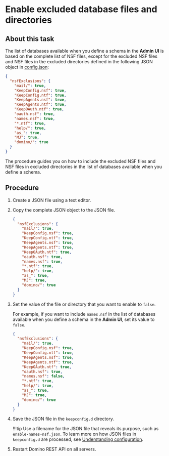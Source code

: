 # Enable excluded database files and directories

## About this task

The list of databases available when you define a schema in the **Admin UI** is based on the complete list of NSF files, except for the excluded NSF files and NSF files in the excluded directories defined in the following JSON object in [config.json](../../references/parameters.md):

```json
{
  "nsfExclusions": {
    "mail/": true,
    "KeepConfig.nsf": true,
    "KeepConfig.ntf": true,
    "KeepAgents.nsf": true,
    "KeepAgents.ntf": true,
    "KeepOAuth.ntf": true,
    "oauth.nsf": true,
    "names.nsf": true,
    "*.ntf": true,
    "help/": true,
    "as_": true,
    "MJ": true,
    "domino/": true
  }
}
```

The procedure guides you on how to include the excluded NSF files and NSF files in excluded directories in the list of databases available when you define a schema.

## Procedure

1. Create a JSON file using a text editor.
2. Copy the complete JSON object to the JSON file.

    ```json
    {
      "nsfExclusions": {
        "mail/": true,
        "KeepConfig.nsf": true,
        "KeepConfig.ntf": true,
        "KeepAgents.nsf": true,
        "KeepAgents.ntf": true,
        "KeepOAuth.ntf": true,
        "oauth.nsf": true,
        "names.nsf": true,
        "*.ntf": true,
        "help/": true,
        "as_": true,
        "MJ": true,
        "domino/": true
      }
    }
    ```

3. Set the value of the file or directory that you want to enable to `false`.

    For example, if you want to include `names.nsf` in the list of databases available when you define a schema in the **Admin UI**, set its value to `false`.

    ```json
    {
      "nsfExclusions": {
        "mail/": true,
        "KeepConfig.nsf": true,
        "KeepConfig.ntf": true,
        "KeepAgents.nsf": true,
        "KeepAgents.ntf": true,
        "KeepOAuth.ntf": true,
        "oauth.nsf": true,
        "names.nsf": false,
        "*.ntf": true,
        "help/": true,
        "as_": true,
        "MJ": true,
        "domino/": true
      }
    }
    ```

4. Save the JSON file in the `keepconfig.d` directory.

    !!!tip
        Use a filename for the JSON file that reveals its purpose, such as `enable-names-nsf.json`. To learn more on how JSON files in `keepconfig.d` are processed, see [Understanding configuration](../production/configparam.md#understanding-configuration).

5. Restart Domino REST API on all servers.

